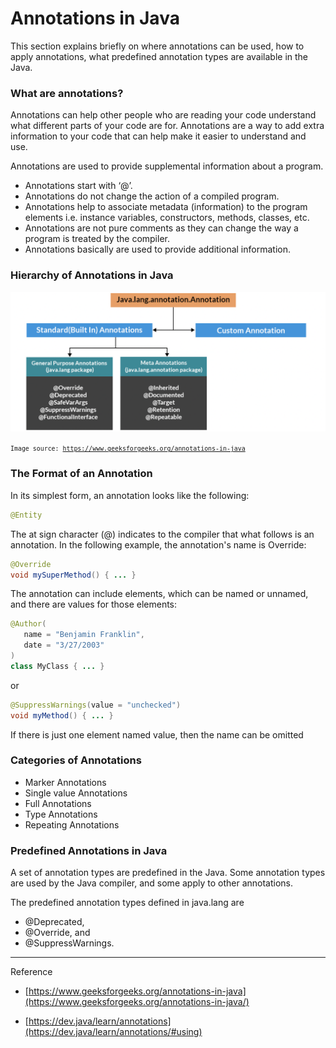 # Annotations in Java

This section explains briefly on where annotations can be used, how to apply annotations, what predefined annotation types are available in the Java.

### What are annotations?

Annotations can help other people who are reading your code understand what different parts of your code are for. Annotations are a way to add extra information to your code that can help make it easier to understand and use.

Annotations are used to provide supplemental information about a program.

-   Annotations start with ‘@’.
-   Annotations do not change the action of a compiled program.
-   Annotations help to associate metadata (information) to the program elements i.e. instance variables, constructors, methods, classes, etc.
-   Annotations are not pure comments as they can change the way a program is treated by the compiler.
-   Annotations basically are used to provide additional information.

### Hierarchy of Annotations in Java

![HierarchyOfAnnotation](img/annotation.png)

<code><small>Image source: https://www.geeksforgeeks.org/annotations-in-java</small></code>

### The Format of an Annotation

In its simplest form, an annotation looks like the following:

```java
@Entity
```

The at sign character (@) indicates to the compiler that what follows is an annotation. In the following example, the annotation's name is Override:

```java
@Override
void mySuperMethod() { ... }
```

The annotation can include elements, which can be named or unnamed, and there are values for those elements:

```java
@Author(
   name = "Benjamin Franklin",
   date = "3/27/2003"
)
class MyClass { ... }

```

or

```java
@SuppressWarnings(value = "unchecked")
void myMethod() { ... }
```

If there is just one element named value, then the name can be omitted

### Categories of Annotations

-   Marker Annotations
-   Single value Annotations
-   Full Annotations
-   Type Annotations
-   Repeating Annotations

### Predefined Annotations in Java

A set of annotation types are predefined in the Java. Some annotation types are used by the Java compiler, and some apply to other annotations.

The predefined annotation types defined in java.lang are

-   @Deprecated,
-   @Override, and
-   @SuppressWarnings.

---

Reference

-   [https://www.geeksforgeeks.org/annotations-in-java](https://www.geeksforgeeks.org/annotations-in-java/)

-   [https://dev.java/learn/annotations](https://dev.java/learn/annotations/#using)
